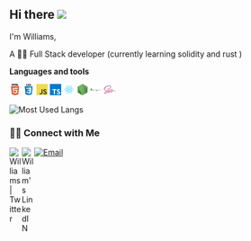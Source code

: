 ## Hi there  <img src="https://media.giphy.com/media/hvRJCLFzcasrR4ia7z/giphy.gif" width="25px"> 

I'm Williams,

A  👨‍💻 Full Stack developer (currently learning solidity and rust )

**Languages and tools**  

<code><img height="20" src="https://raw.githubusercontent.com/github/explore/80688e429a7d4ef2fca1e82350fe8e3517d3494d/topics/html/html.png"></code>
<code><img height="20" src="https://raw.githubusercontent.com/github/explore/80688e429a7d4ef2fca1e82350fe8e3517d3494d/topics/css/css.png"></code>
<code><img height="20" src="https://raw.githubusercontent.com/github/explore/80688e429a7d4ef2fca1e82350fe8e3517d3494d/topics/javascript/javascript.png"></code>
<code><img height="20" src="https://raw.githubusercontent.com/github/explore/80688e429a7d4ef2fca1e82350fe8e3517d3494d/topics/typescript/typescript.png"></code>
<code><img height="20" src="https://raw.githubusercontent.com/github/explore/80688e429a7d4ef2fca1e82350fe8e3517d3494d/topics/react/react.png"></code>
<code><img height="20" src="https://raw.githubusercontent.com/github/explore/80688e429a7d4ef2fca1e82350fe8e3517d3494d/topics/nodejs/nodejs.png"></code>
<code><img height="20" src="https://raw.githubusercontent.com/github/explore/80688e429a7d4ef2fca1e82350fe8e3517d3494d/topics/mongodb/mongodb.png"></code>
<code><img height="20" src="https://raw.githubusercontent.com/github/explore/80688e429a7d4ef2fca1e82350fe8e3517d3494d/topics/sass/sass.png"></code>


![Most Used  Langs](https://github-readme-stats.vercel.app/api/top-langs/?username=williamsgqdev&theme=tokyonight&layout=compact)

<h3> 🤝🏻 Connect with Me </h3>

<div>
<a href="mailto:williamsagbunu@gmail.com">
  <img alt="Email" src="https://img.shields.io/badge/Email-williamsagbunu@gmail.com-blue?style=flat-square&logo=gmail">
  </a>
<a href="https://twitter.com/gq_williams">
  <img align="left" alt="Williams  | Twitter" width="22px" src="https://raw.githubusercontent.com/peterthehan/peterthehan/master/assets/twitter.svg" />
</a>
<a href="https://www.linkedin.com/in/williams-agbunu-99607621b/">
  <img align="left" alt="William's LinkedIN" width="22px" src="https://raw.githubusercontent.com/peterthehan/peterthehan/master/assets/linkedin.svg" />
</a>
</div>


